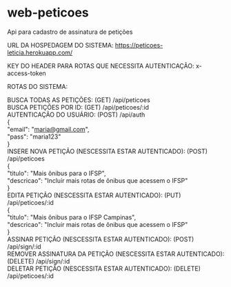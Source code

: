 # web-peticoes
Api para cadastro de assinatura de petições

URL DA HOSPEDAGEM DO SISTEMA: https://peticoes-leticia.herokuapp.com/

KEY DO HEADER PARA ROTAS QUE NECESSITA AUTENTICAÇÃO: x-access-token

ROTAS DO SISTEMA:

BUSCA TODAS AS PETIÇÕES: (GET) /api/peticoes <br>
BUSCA PETIÇÕES POR ID: (GET) /api/peticoes/:id <br>
AUTENTICAÇÃO DO USUÁRIO: (POST) /api/auth <br>
{<br>
     "email": "maria@gmail.com",<br>
     "pass": "maria123"<br>
}<br>
 INSERE NOVA PETIÇÃO (NESCESSITA ESTAR AUTENTICADO): (POST) /api/peticoes<br>
{<br>
    "titulo": "Mais ônibus para o IFSP",<br>
    "descricao": "Incluir mais rotas de ônibus que acessem o IFSP"<br>
}<br>
 EDITA PETIÇÃO (NESCESSITA ESTAR AUTENTICADO): (PUT) /api/peticoes/:id<br>
{<br>
    "titulo": "Mais ônibus para o IFSP Campinas",<br>
    "descricao": "Incluir mais rotas de ônibus que acessem o IFSP"<br>
} <br>
 ASSINAR PETIÇÃO (NESCESSITA ESTAR AUTENTICADO): (POST) /api/sign/:id<br>
 REMOVER ASSINATURA DA PETIÇÃO (NESCESSITA ESTAR AUTENTICADO): (DELETE) /api/sign/:id<br>
 DELETAR PETIÇÃO (NESCESSITA ESTAR AUTENTICADO): (DELETE) /api/peticoes/:id<br>
